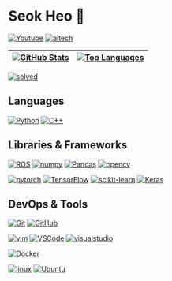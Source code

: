 # Seok Heo 👋

<!-- [![Shields.io]](https://shields.io/) -->
[![Youtube]](https://www.youtube.com/channel/UCgB15QF9MMHRYMIIn2hSdyA)
[![aitech]](https://www.notion.so/AI-Tech-e8ad88a82966449f8415c457b42da2cf)

[resume]: https://img.shields.io/static/v1?style=for-the-badge&color=000000&logoColor=ffffff&label=&message=Resume&logo=notion&#000000
[youtube]: https://img.shields.io/static/v1?style=for-the-badge&color=red&logoColor=ffffff&label=&message=Youtube&logo=youtube&#000000
[aitech]: https://img.shields.io/static/v1?style=for-the-badge&color=000000&logoColor=ffffff&label=&message=AI%20Tech%20Study&logo=notion&#000000
[linkedin]: https://img.shields.io/static/v1?style=for-the-badge&color=329&logoColor=fffdff&label=&message=Linkedin&logo=linkedin&#000000
[portfolio]: https://img.shields.io/static/v1?style=for-the-badge&color=345&logoColor=fffdff&label=&message=Portfolio&logo=portfolio&#000000


| [![GitHub Stats]](https://github.com/anuraghazra/github-readme-stats "GitHub Stats") | [![Top Languages]](https://github.com/anuraghazra/github-readme-stats "Top Languages") |
| ------------------------------------------------------------------------------------ | -------------------------------------------------------------------------------------- |

[github stats]: https://github-readme-stats.vercel.app/api?username=hursuk1&title_color=5f4b8b&text_color=f0eee9&icon_color=00abc0&bg_color=212121&hide_border=true&hide_title=true&theme=&show_icons=true&include_all_commits=true&count_private=true&line_height=24
[top languages]: https://github-readme-stats.vercel.app/api/top-langs?username=hursuk1&title_color=5f4b8b&text_color=f0eee9&icon_color=00abc0&bg_color=212121&hide_border=true&hide_title=true&layout=compact&langs_count=8&hide=html,css,tex

[![solved]](https://solved.ac/class)

[solved]: http://mazassumnida.wtf/api/v1/generate_badge?boj=hursuk1

## Languages

[![Python]](https://www.python.org/)
[![C++]](https://isocpp.org/)

[python]: https://img.shields.io/badge/Python-3776AB?style=flat-square&logo=python&logoColor=white
[C++]: https://img.shields.io/badge/C%2B%2B-00599C?style=flat-square&logo=c%2B%2B&logoColor=white


## Libraries & Frameworks

[![ROS]](https://www.ros.org/)
[![numpy]](https://www.numpy.org)
[![Pandas]](https://pandas.pydata.org/)
[![opencv]](https://www.opencv.org)

[ROS]: https://img.shields.io/badge/ROS-22314E?style=flat-square&logo=ros&logoColor=white
[numpy]: https://img.shields.io/badge/Numpy-013243?style=flat-square&logo=numpy&logoColor=white
[Pandas]: https://img.shields.io/badge/Pandas-150458?style=flat-square&logo=Pandas&logoColor=white
[opencv]: https://img.shields.io/badge/OpenCV-5C3EE8?style=flat-square&logo=opencv&logoColor=white

[![pytorch]](https://pytorch.org/)
[![TensorFlow]](https://www.tensorflow.org/)
[![scikit-learn]](https://scikit-learn.org/stable/)
[![Keras]](https://keras.io/)

[pytorch]: https://img.shields.io/badge/PyTorch-EE4C2C?style=flat-square&logo=PyTorch&logoColor=white
[TensorFlow]: https://img.shields.io/badge/TensorFlow-FF6F00?style=flat-square&logo=TensorFlow&logoColor=white
[scikit-learn]: https://img.shields.io/badge/scikit_learn-F7931E?style=flat-square&logo=scikit-learn&logoColor=white
[Keras]: https://img.shields.io/badge/Keras-D00000?style=flat-square&logo=Keras&logoColor=white



## DevOps & Tools

[![Git]](https://git-scm.com/)
[![GitHub]](https://github.com/)

[![vim]](https://www.vim.org/)
[![VSCode]](https://code.visualstudio.com/)
[![visualstudio]](https://visualstudio.microsoft.com/ko/)

[![Docker]](https://www.docker.com/)

[![linux]](https://www.linux.org/)
[![Ubuntu]](https://ubuntu.com/)

[Git]:https://img.shields.io/badge/Git-F05032?style=flat-square&logo=git&logoColor=white
[GitHub]:https://img.shields.io/badge/GitHub-181717?style=flat-square&logo=github&logoColor=white

[vim]:https://img.shields.io/badge/Vim-019733?style=flat-square&logo=vim&logoColor=white
[VSCode]:https://img.shields.io/badge/VSCode-007ACC?style=flat-square&logo=visualstudiocode&logoColor=white
[visualstudio]:https://img.shields.io/badge/Visual_Studio-5C2D91?style=flat-square&logo=visualstudio&logoColor=white

[Docker]:https://img.shields.io/badge/Docker-2496ED?style=flat-square&logo=Docker&logoColor=white

[linux]:https://img.shields.io/badge/Linux-FCC624?style=flat-square&logo=Linux&logoColor=181717
[Ubuntu]:https://img.shields.io/badge/Ubuntu-E95420?style=flat-square&logo=Ubuntu&logoColor=white




<!-- Header -->



<!-- Body -->


<!--
**hursuk1/hursuk1** is a ✨ _special_ ✨ repository because its `README.md` (this file) appears on your GitHub profile.

Here are some ideas to get you started:

- 🔭 I’m currently working on ...
- 🌱 I’m currently learning ...
- 👯 I’m looking to collaborate on ...
- 🤔 I’m looking for help with ...
- 💬 Ask me about ...
- 📫 How to reach me: ...
- 😄 Pronouns: ...
- ⚡ Fun fact: ...
-->
